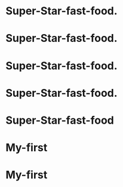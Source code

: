 # Super-Star-fast-food.
# Super-Star-fast-food.
# Super-Star-fast-food.
# Super-Star-fast-food.
# Super-Star-fast-food
# My-first
# My-first
